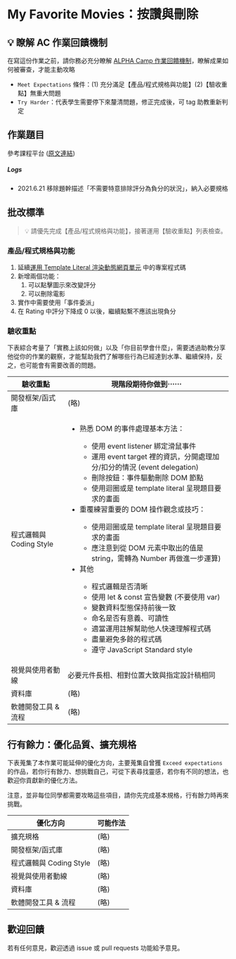 # My Favorite Movies：按讚與刪除

## 💡 瞭解 AC 作業回饋機制

在寫這份作業之前，請你務必充分瞭解 <a href="https://github.com/ALPHACamp/web-grading-rubic" target="_blank">ALPHA Camp 作業回饋機制</a>，瞭解成果如何被審查，才能主動攻略

- `Meet Expectations` 條件：(1) 充分滿足【產品/程式規格與功能】(2)【驗收重點】無重大問題
- `Try Harder`：代表學生需要停下來釐清問題，修正完成後，可 tag 助教重新判定

## 作業題目

參考課程平台 (<a href="https://lighthouse.alphacamp.co/courses/98/assignments/2981" target="_blank">原文連結</a>)

##### Logs

- 2021.6.21 移除題幹描述「不需要特意排除評分為負分的狀況」，納入必要規格

## 批改標準

> 💡  請優先完成【產品/程式規格與功能】，接著運用【驗收重點】列表檢查。

### 產品/程式規格與功能

1. 延續[運用 Template Literal 渲染動態網頁單元](https://lighthouse.alphacamp.co/courses/40/units/5682) 中的專案程式碼
2. 新增兩個功能：
   1. 可以點擊圖示來改變評分
   2. 可以刪除電影
3. 實作中需要使用「事件委派」
4. 在 Rating 中評分下降成 0 以後，繼續點繫不應該出現負分

### 驗收重點

下表綜合考量了「實務上該如何做」以及「你目前學會什麼」，需要透過助教分享他從你的作業的觀察，才能幫助我們了解哪些行為已經達到水準、繼續保持，反之，也可能會有需要改善的問題。

<table>
  <thead>
    <tr>
      <th>驗收重點</td>
      <th>現階段期待你做到⋯⋯</td>
    </tr>
  </thead>
  <tbody>
    <tr>
      <td>開發框架/函式庫</td>
      <td>(略)</td>
    </tr>
    <tr>
      <td>程式邏輯與 Coding Style</td>
      <td>
        <ul>
          <li>熟悉 DOM 的事件處理基本方法：</li>
          <ul>
            <li>使用 event listener 綁定滑鼠事件</li>
            <li>運用 event target 裡的資訊，分開處理加分/扣分的情況 (event delegation)</li>
            <li>刪除按鈕：事件驅動刪除 DOM 節點</li>
            <li>使用迴圈或是 template literal 呈現題目要求的畫面</li>
          </ul>
          <li>重覆練習重要的 DOM 操作觀念或技巧：</li>
          <ul>
            <li>使用迴圈或是 template literal 呈現題目要求的畫面</li>
            <li>應注意到從 DOM 元素中取出的值是 string，需轉為 Number 再做進一步運算)</li>
          </ul>
          <li>其他</li>
          <ul>
            <li>程式邏輯是否清晰</li>
            <li>使用 let & const 宣告變數 (不要使用 var)</li>
            <li>變數資料型態保持前後一致</li>
            <li>命名是否有意義、可讀性</li>
            <li>適當運用註解幫助他人快速理解程式碼</li>
            <li>盡量避免多餘的程式碼</li>
            <li>遵守 JavaScript Standard style </li>
          </ul>
        </ul>
      </td>
    </tr>
      <tr>
      <td>視覺與使用者動線</td>
      <td>必要元件長相、相對位置大致與指定設計稿相同</td>
    </tr>
    <tr>
      <td>資料庫</td>
      <td>(略)</td>
    </tr>
      <tr>
      <td>軟體開發工具 & 流程</td>
      <td>(略)</td>
    </tr>
  </tbody>
</table>

## 行有餘力：優化品質、擴充規格

下表蒐集了本作業可能延伸的優化方向，主要蒐集自曾獲 `Exceed expectations` 的作品，若你行有餘力、想挑戰自己，可從下表尋找靈感，若你有不同的想法，也歡迎你貢獻新的優化方法。

注意，並非每位同學都需要攻略這些項目，請你先完成基本規格，行有餘力時再來挑戰。

<table>
  <thead>
    <tr>
      <th>優化方向</td>
      <th>可能作法</td>
    </tr>
  </thead>
  <tbody>
    <tr>
      <td>擴充規格</td>
      <td>(略)</td>
    </tr>
    <tr>
      <td>開發框架/函式庫</td>
      <td>(略)</td>
    </tr>
    <tr>
      <td>程式邏輯與 Coding Style</td>
      <td>(略)</td>
    </tr>
      <tr>
      <td>視覺與使用者動線</td>
      <td>(略)</td>
    </tr>
    <tr>
      <td>資料庫</td>
      <td>(略)</td>
    </tr>
      <tr>
      <td>軟體開發工具 & 流程</td>
      <td>(略)</td>
    </tr>
  </tbody>
</table>

## 歡迎回饋

若有任何意見，歡迎透過 issue 或 pull requests 功能給予意見。
